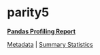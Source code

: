 # parity5

[**Pandas Profiling Report**](https://epistasislab.github.io/penn-ml-benchmarks/profile/parity5.html)

[Metadata](metadata.yaml) | [Summary Statistics](summary_stats.tsv)
